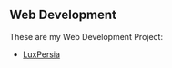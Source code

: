 ## Web Development

These are my Web Development Project:
- [LuxPersia](/portfolio/web-development/luxpersia.md)


